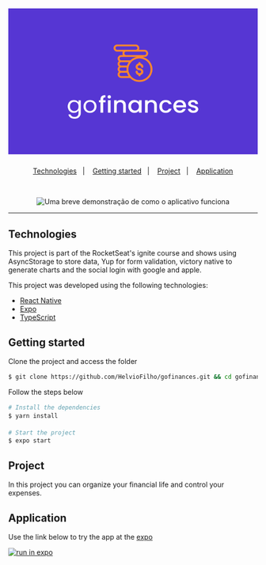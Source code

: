 <h1 align="center">
    <img alt="Go Finances" title="Go Finances" src=".github/logo.svg" />
</h1>

<p align="center">
  <a href="#technologies">Technologies</a>&nbsp;&nbsp;&nbsp;|&nbsp;&nbsp;&nbsp;
  <a href="#getting-started">Getting started</a>&nbsp;&nbsp;&nbsp;|&nbsp;&nbsp;&nbsp;
  <a href="#project">Project</a>&nbsp;&nbsp;&nbsp;|&nbsp;&nbsp;&nbsp;
  <a href="#application">Application</a>
</p>

<br>

<p align="center">
  <img height="500" alt="Uma breve demonstração de como o aplicativo funciona " src=".github/demo.gif">
</p>

---

## Technologies

This project is part of the RocketSeat's ignite course and shows using AsyncStorage to store data, Yup for form validation, victory native to generate charts and the social login with google and apple.

This project was developed using the following technologies:

- [React Native](https://reactnative.dev/)
- [Expo](https://expo.io/)
- [TypeScript](https://www.typescriptlang.org/)

## Getting started

Clone the project and access the folder

```bash
$ git clone https://github.com/HelvioFilho/gofinances.git && cd gofinances
```

Follow the steps below
```bash
# Install the dependencies
$ yarn install

# Start the project
$ expo start
```

## Project

In this project you can organize your financial life and control your expenses.


## Application

Use the link below to try the app at the [expo](https://expo.io/)

[![run in expo](https://img.shields.io/badge/Go%20Finances-161616.svg?style=for-the-badge&logo=EXPO&labelColor=FFFFFF&logoColor=000)](https://expo.dev/@loihve/gofinances)